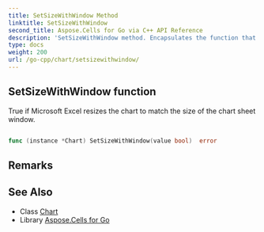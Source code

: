 ```yaml
---
title: SetSizeWithWindow Method 
linktitle: SetSizeWithWindow
second_title: Aspose.Cells for Go via C++ API Reference
description: 'SetSizeWithWindow method. Encapsulates the function that represents setsizewithwindow in Go.'
type: docs
weight: 200
url: /go-cpp/chart/setsizewithwindow/
---
```


## SetSizeWithWindow function

True if Microsoft Excel resizes the chart to match the size of the chart sheet window.

```go

func (instance *Chart) SetSizeWithWindow(value bool)  error

```

## Remarks


## See Also

* Class [Chart](../)
* Library [Aspose.Cells for Go](../../)
